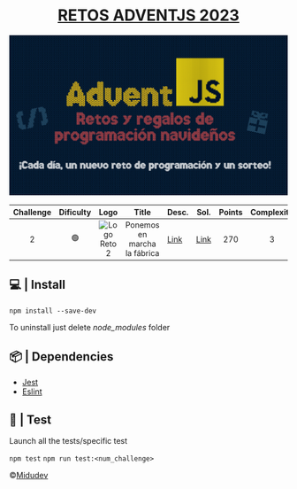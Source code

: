 <h1 style="text-align: center;">
    <a href="https://adventjs.dev/">RETOS ADVENTJS 2023</a>
</h1>

![AdventJs 2023](https://github.com/rellabacode/adventjs-2023/blob/main/static/cover.png)

| Challenge | Dificulty |                                                                 Logo                                                                  |            Title             | Desc.                                             | Sol.                                                                                        | Points | Complexity | Ops/s | Test                                                                                              |
|:---------:|:---------:|:-------------------------------------------------------------------------------------------------------------------------------------:|:----------------------------:|---------------------------------------------------|---------------------------------------------------------------------------------------------|:------:|:----------:|:-----:|---------------------------------------------------------------------------------------------------|
|     2     |    🟢     | <img src="https://github.com/rellabacode/adventjs-2023/blob/feat/challenge2/static/2.png" alt="Logo Reto 2" width="100" height="100"> | Ponemos en marcha la fábrica | [Link](https://adventjs.dev/es/challenges/2023/2) | [Link](https://github.com/rellabacode/adventjs-2023/blob/feat/challenge2/src/challenge2.ts) |  270   |     3      | 2839  | [Link](https://github.com/rellabacode/adventjs-2023/blob/feat/challenge2/test/challenge2.test.ts) |

## 💻 | Install

`npm install --save-dev`

To uninstall just delete *node_modules* folder

## 📦 | Dependencies

* [Jest](https://jestjs.io/es-ES/)
* [Eslint](https://typescript-eslint.io/)

## 🔧 | Test

Launch all the tests/specific test

`npm test` `npm run test:<num_challenge>`

©[Midudev](https://midu.dev/)